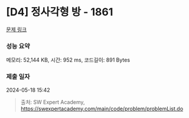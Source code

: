 # [D4] 정사각형 방 - 1861 

[문제 링크](https://swexpertacademy.com/main/code/problem/problemDetail.do?contestProbId=AV5LtJYKDzsDFAXc) 

### 성능 요약

메모리: 52,144 KB, 시간: 952 ms, 코드길이: 891 Bytes

### 제출 일자

2024-05-18 15:42



> 출처: SW Expert Academy, https://swexpertacademy.com/main/code/problem/problemList.do
